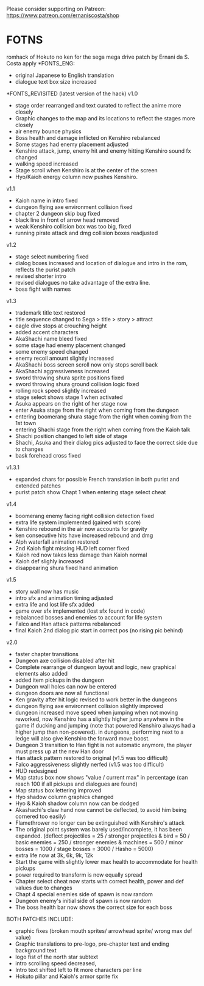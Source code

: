 Please consider supporting on Patreon: https://www.patreon.com/ernaniscosta/shop

# FOTNS
romhack of Hokuto no ken for the sega mega drive
patch by Ernani da S. Costa
apply
*FONTS_ENG:
 + original Japanese to English translation
 + dialogue text box size increased

*FONTS_REVISITED (latest version of the hack)
 v1.0
 + stage order rearranged and text curated to reflect the anime more closely
 + Graphic changes to the map and its locations to reflect the stages more closely
 + air enemy bounce physics
 + Boss health and damage inflicted on Kenshiro rebalanced
 + Some stages had enemy placement adjusted
 + Kenshiro attack, jump, enemy hit and enemy hitting Kenshiro sound fx changed
 + walking speed increased
 + Stage scroll when Kenshiro is at the center of the screen
 + Hyo/Kaioh energy column now pushes Kenshiro.

 v1.1
 + Kaioh name in intro fixed
 + dungeon flying axe environment collision fixed
 + chapter 2 dungeon skip bug fixed
 + black line in front of arrow head removed
 + weak Kenshiro collision box was too big, fixed
 + running pirate attack and dmg collision boxes readjusted

 v1.2
 + stage select numbering fixed
 + dialog boxes increased and location of dialogue and intro in the rom, reflects the purist patch
 + revised shorter intro
 + revised dialogues no take advantage of the extra line.
 + boss fight with names


 v1.3
 + trademark title text restored
 + title sequence changed to Sega > title > story > attract
 + eagle dive stops at crouching height 
 + added accent characters
 + AkaShachi name bleed fixed
 + some stage had enemy placement changed
 + some enemy speed changed
 + enemy recoil amount slightly increased
 + AkaShachi boss screen scroll now only stops scroll back
 + AkaShachi aggressiveness increased
 + sword throwing shura sprite positions fixed
 + sword throwing shura ground collision logic fixed
 + rolling rock speed slightly increased
 + stage select shows stage 1 when activated
 + Asuka appears on the right of her stage now
 + enter Asuka stage from the right when coming from the dungeon
 + entering boomerang shura stage from the right when coming from the 1st town
 + entering Shachi stage from the right when coming from the Kaioh talk
 + Shachi position changed to left side of stage
 + Shachi, Asuka and their dialog pics adjusted to face the correct side due to changes
 + bask forehead cross fixed

 v1.3.1
 + expanded chars for possible French translation in both purist and extended patches
 + purist patch show Chapt 1  when entering stage select cheat

 v1.4
 + boomerang enemy facing right collision detection fixed
 + extra life system implemented (gained with score)
 + Kenshiro rebound in the air now accounts for gravity
 + ken consecutive hits have increased rebound and dmg
 + Alph waterfall animation restored
 + 2nd Kaioh fight missing HUD left corner fixed 
 + Kaioh red now takes less damage than Kaioh normal
 + Kaioh def slighly increased 
 + disappearing shura fixed hand animation

 v1.5
 + story wall now has music
 + intro sfx and animation timing adjusted
 + extra life and lost life sfx added
 + game over sfx implemented (lost sfx found in code)
 + rebalanced bosses and enemies to account for life system
 + Falco and Han attack patterns rebalanced
 + final Kaioh 2nd dialog pic start in correct pos (no rising pic behind)

 v2.0
 + faster chapter transitions
 + Dungeon axe collision disabled after hit
 + Complete rearrange of dungeon layout and logic, new graphical elements also added
 + added item pickups in the dungeon
 + Dungeon wall holes can now be entered
 + dungeon doors are now all functional
 + Ken gravity after hit logic revised to work better in the dungeons
 + dungeon flying axe environment collision slightly improved
 + dungeon increased move speed when jumping when not moving reworked, now Kenshiro has a slightly higher jump 
anywhere in the game if ducking and jumping  (note that powered Kenshiro always had a higher jump than non-powered). in dungeons, performing next to a ledge will also give Kenshiro the forward move boost.
 + Dungeon 3 transition to Han fight is not automatic anymore, the player must press up at the new Han door 
 + Han attack pattern restored to original (v1.5 was too difficult)
 + Falco aggressiveness slightly nerfed (v1.5 was too difficult) 
 + HUD redesigned
 + Map status box now shows "value / current max" in percentage 
	(can reach 100 if all pickups and dialogues are found)   
 + Map status box lettering improved
 + Hyo shadow column graphics changed
 + Hyo & Kaioh shadow column now can be dodged  
 + Akashachi's claw hand now cannot be deflected, to avoid him being cornered too easily) 
 + Flamethrower no longer can be extinguished with Kenshiro's attack
 + The original point system was barely used/incomplete, it has been expanded.
	(deflect projectiles = 25 / stronger projectiles & bird = 50 / basic enemies = 250 
	/ stronger enemies & machines = 500 / minor bosses = 1000 / stage bosses = 3000 / Hasho = 5000)
 + extra life now at 3k, 6k, 9k, 12k
 + Start the game with slightly lower max health to accommodate for health pickups
 + power required to transform is now equally spread
 + Chapter select cheat now starts with correct health, power and def values due to changes
 + Chapt 4 special enemies side of spawn is now random
 + Dungeon enemy's initial side of spawn is now random
 + The boss health bar now shows the correct size for each boss 

BOTH PATCHES INCLUDE:
 + graphic fixes (broken mouth sprites/ arrowhead sprite/ wrong max def value)
 + Graphic translations to pre-logo, pre-chapter text and ending background text
 + logo fist of the north star subtext
 + intro scrolling speed decreased,
 + Intro text shifted left to fit more characters per line
 + Hokuto pillar and Kaioh's armor sprite fix
